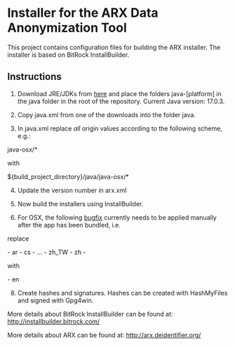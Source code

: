 Installer for the ARX Data Anonymization Tool
====

This project contains configuration files for building the ARX installer. The installer is based on BitRock InstallBuilder.

Instructions
----

1. Download JRE/JDKs from [here](https://installbuilder.com/java/) and place the folders java-[platform] in the java folder
in the root of the repository. Current Java version: 17.0.3.

2. Copy java.xml from one of the downloads into the folder java.

3. In java.xml replace _all_ origin values according to the following scheme, e.g.:

<origin>java-osx/*</origin>
 
with
 
<origin>${build_project_directory}/java/java-osx/*</origin>

4. Update the version number in arx.xml

5. Now build the installers using InstallBuilder.

6. For OSX, the following [bugfix](https://git.eclipse.org/r/#/c/105553/1/features/org.eclipse.equinox.executable.feature/bin/cocoa/macosx/x86_64/Eclipse.app/Contents/Info.plist) currently needs to be applied manually after the app has been bundled, i.e.

replace

<array>
-			<string>ar</string>
-			<string>cs</string>
-			...
-			<string>zh_TW</string>
-			<string>zh</string>
-		</array>

with

<array>
-		<string>en</string>
</array>

8. Create hashes and signatures. Hashes can be created with HashMyFiles and signed with Gpg4win.

More details about BitRock InstallBuilder can be found at: http://installbuilder.bitrock.com/   

More details about ARX can be found at: http://arx.deidentifier.org/   
